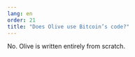 ```yaml
---
lang: en
order: 21
title: "Does Olive use Bitcoin’s code?"
---
```


No. Olive is written entirely from scratch.

